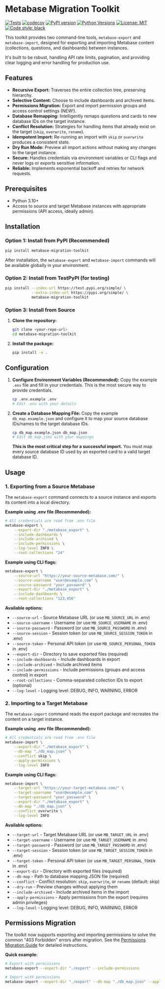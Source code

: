 # Metabase Migration Toolkit

[![Tests](https://github.com/YOUR_USERNAME/metabase-migration-toolkit/actions/workflows/tests.yml/badge.svg)](https://github.com/YOUR_USERNAME/metabase-migration-toolkit/actions/workflows/tests.yml)
[![codecov](https://codecov.io/gh/YOUR_USERNAME/metabase-migration-toolkit/branch/main/graph/badge.svg)](https://codecov.io/gh/YOUR_USERNAME/metabase-migration-toolkit)
[![PyPI version](https://badge.fury.io/py/metabase-migration-toolkit.svg)](https://badge.fury.io/py/metabase-migration-toolkit)
[![Python Versions](https://img.shields.io/pypi/pyversions/metabase-migration-toolkit.svg)](https://pypi.org/project/metabase-migration-toolkit/)
[![License: MIT](https://img.shields.io/badge/License-MIT-yellow.svg)](https://opensource.org/licenses/MIT)
[![Code style: black](https://img.shields.io/badge/code%20style-black-000000.svg)](https://github.com/psf/black)

This toolkit provides two command-line tools, `metabase-export` and `metabase-import`, designed for exporting and importing Metabase content (collections, questions, and dashboards) between instances.

It's built to be robust, handling API rate limits, pagination, and providing clear logging and error handling for production use.

## Features

- **Recursive Export:** Traverses the entire collection tree, preserving hierarchy.
- **Selective Content:** Choose to include dashboards and archived items.
- **Permissions Migration:** Export and import permission groups and access control settings (NEW!).
- **Database Remapping:** Intelligently remaps questions and cards to new database IDs on the target instance.
- **Conflict Resolution:** Strategies for handling items that already exist on the target (`skip`, `overwrite`, `rename`).
- **Idempotent Import:** Re-running an import with `skip` or `overwrite` produces a consistent state.
- **Dry Run Mode:** Preview all import actions without making any changes to the target instance.
- **Secure:** Handles credentials via environment variables or CLI flags and never logs or exports sensitive information.
- **Reliable:** Implements exponential backoff and retries for network requests.

## Prerequisites

- Python 3.10+
- Access to source and target Metabase instances with appropriate permissions (API access, ideally admin).

## Installation

### Option 1: Install from PyPI (Recommended)

```bash
pip install metabase-migration-toolkit
```

After installation, the `metabase-export` and `metabase-import` commands will be available globally in your environment.

### Option 2: Install from TestPyPI (for testing)

```bash
pip install --index-url https://test.pypi.org/simple/ \
            --extra-index-url https://pypi.org/simple/ \
            metabase-migration-toolkit
```

### Option 3: Install from Source

1. **Clone the repository:**

    ```bash
    git clone <your-repo-url>
    cd metabase-migration-toolkit
    ```

2. **Install the package:**

    ```bash
    pip install -e .
    ```

## Configuration

1. **Configure Environment Variables (Recommended):**
    Copy the example `.env` file and fill in your credentials. This is the most secure way to provide credentials.

    ```bash
    cp .env.example .env
    # Edit .env with your details
    ```

2. **Create a Database Mapping File:**
    Copy the example `db_map.example.json` and configure it to map your source database IDs/names to the target database IDs.

    ```bash
    cp db_map.example.json db_map.json
    # Edit db_map.json with your mappings
    ```

    **This is the most critical step for a successful import.** You must map every source database ID used by an exported card to a valid target database ID.

## Usage

### 1. Exporting from a Source Metabase

The `metabase-export` command connects to a source instance and exports its content into a local directory.

**Example using .env file (Recommended):**

```bash
# All credentials are read from .env file
metabase-export \
    --export-dir "./metabase_export" \
    --include-dashboards \
    --include-archived \
    --include-permissions \
    --log-level INFO \
    --root-collections "24"
```

**Example using CLI flags:**

```bash
metabase-export \
    --source-url "https://your-source-metabase.com/" \
    --source-username "user@example.com" \
    --source-password "your_password" \
    --export-dir "./metabase_export" \
    --include-dashboards \
    --root-collections "123,456"
```

**Available options:**

- `--source-url` - Source Metabase URL (or use `MB_SOURCE_URL` in .env)
- `--source-username` - Username (or use `MB_SOURCE_USERNAME` in .env)
- `--source-password` - Password (or use `MB_SOURCE_PASSWORD` in .env)
- `--source-session` - Session token (or use `MB_SOURCE_SESSION_TOKEN` in .env)
- `--source-token` - Personal API token (or use `MB_SOURCE_PERSONAL_TOKEN` in .env)
- `--export-dir` - Directory to save exported files (required)
- `--include-dashboards` - Include dashboards in export
- `--include-archived` - Include archived items
- `--include-permissions` - Include permissions (groups and access control) in export
- `--root-collections` - Comma-separated collection IDs to export (optional)
- `--log-level` - Logging level: DEBUG, INFO, WARNING, ERROR

### 2. Importing to a Target Metabase

The `metabase-import` command reads the export package and recreates the content on a target instance.

**Example using .env file (Recommended):**

```bash
# All credentials are read from .env file
metabase-import \
    --export-dir "./metabase_export" \
    --db-map "./db_map.json" \
    --conflict skip \
    --apply-permissions \
    --log-level INFO
```

**Example using CLI flags:**

```bash
metabase-import \
    --target-url "https://your-target-metabase.com/" \
    --target-username "user@example.com" \
    --target-password "your_password" \
    --export-dir "./metabase_export" \
    --db-map "./db_map.json" \
    --conflict overwrite \
    --log-level INFO
```

**Available options:**

- `--target-url` - Target Metabase URL (or use `MB_TARGET_URL` in .env)
- `--target-username` - Username (or use `MB_TARGET_USERNAME` in .env)
- `--target-password` - Password (or use `MB_TARGET_PASSWORD` in .env)
- `--target-session` - Session token (or use `MB_TARGET_SESSION_TOKEN` in .env)
- `--target-token` - Personal API token (or use `MB_TARGET_PERSONAL_TOKEN` in .env)
- `--export-dir` - Directory with exported files (required)
- `--db-map` - Path to database mapping JSON file (required)
- `--conflict` - Conflict resolution: `skip`, `overwrite`, or `rename` (default: skip)
- `--dry-run` - Preview changes without applying them
- `--include-archived` - Include archived items in the import
- `--apply-permissions` - Apply permissions from the export (requires admin privileges)
- `--log-level` - Logging level: DEBUG, INFO, WARNING, ERROR

## Permissions Migration

The toolkit now supports exporting and importing permissions to solve the common "403 Forbidden" errors after migration. See the [Permissions Migration Guide](doc/PERMISSIONS_MIGRATION.md) for detailed instructions.

**Quick example:**

```bash
# Export with permissions
metabase-export --export-dir "./export" --include-permissions

# Import with permissions
metabase-import --export-dir "./export" --db-map "./db_map.json" --apply-permissions
```
